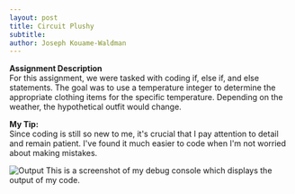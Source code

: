 ```yaml
---
layout: post
title: Circuit Plushy
subtitle:
author: Joseph Kouame-Waldman
---
```

**Assignment Description**\
For this assignment, we were tasked with coding if, else if, and else statements. The goal was to use a temperature integer to determine the appropriate clothing items for the specific temperature. Depending on the weather, the hypothetical outfit would change.

**My Tip:**\
Since coding is still so new to me, it's crucial that I pay attention to detail and remain patient. I've found it much easier to code when I'm not worried about making mistakes.

![Output](https://josephk-w.github.io/assets/img/IMG24.jpeg)
This is a screenshot of my debug console which displays the output of my code.















